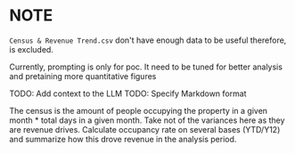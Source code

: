 # NOTE

`Census & Revenue Trend.csv` don't have enough data to be useful therefore, is excluded.

Currently, prompting is only for poc. It need to be tuned for better analysis and pretaining more quantitative figures

TODO: Add context to the LLM
TODO: Specify Markdown format

The census is the amount of people occupying the property in a given month \* total days in a given month. Take not of the variances here as they are revenue drives. Calculate occupancy rate on several bases (YTD/Y12) and summarize how this drove revenue in the analysis period.

